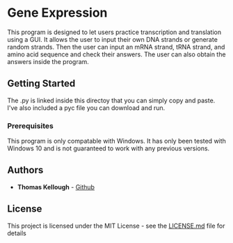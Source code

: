 # Gene Expression

This program is designed to let users practice transcription and translation using a GUI. It allows the user to input their own DNA strands or generate random strands. Then the user can input an mRNA strand, tRNA strand, and amino acid sequence and check their answers. The user can also obtain the answers inside the program.

## Getting Started

The .py is linked inside this directoy that you can simply copy and paste. I've also included a pyc file you can download and run. 

### Prerequisites

This program is only compatable with Windows. It has only been tested with Windows 10 and is not guaranteed to work with any previous versions. 


## Authors

* **Thomas Kellough** - [Github](https://github.com/thomaskellough)

## License

This project is licensed under the MIT License - see the [LICENSE.md](LICENSE.md) file for details
